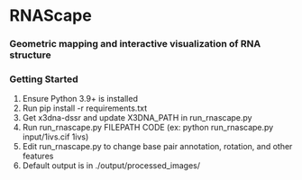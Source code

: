 # RNAScape
### Geometric mapping and interactive visualization of RNA structure

### Getting Started
1. Ensure Python 3.9+ is installed
2. Run pip install -r requirements.txt
3. Get x3dna-dssr and update X3DNA_PATH in run_rnascape.py
4. Run run_rnascape.py FILEPATH CODE (ex: python run_rnascape.py input/1ivs.cif 1ivs)
5. Edit run_rnascape.py to change base pair annotation, rotation, and other features
6. Default output is in ./output/processed_images/
